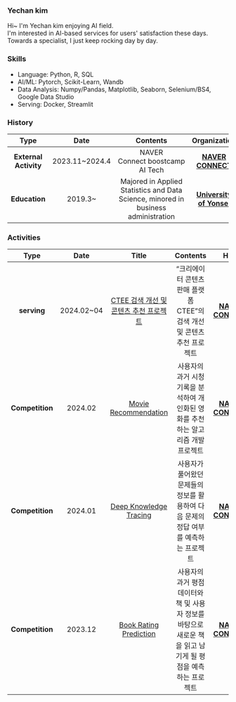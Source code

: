 ### Yechan kim
Hi~ I'm Yechan kim enjoying AI field.  
I'm interested in AI-based services for users' satisfaction these days.  
Towards a specialist, I just keep rocking day by day.

### Skills
* Language: Python, R, SQL
* AI/ML: Pytorch, Scikit-Learn, Wandb
* Data Analysis: Numpy/Pandas, Matplotlib, Seaborn, Selenium/BS4, Google Data Studio
* Serving: Docker, Streamlit

### History

| **Type** | **Date** | **Contents** | **Organization** |
|:--------:|:--------:|:--------:|:--------:|
| **External Activity** | 2023.11~2024.4 | NAVER Connect boostcamp AI Tech | **[NAVER CONNECT](https://www.connect.or.kr/)** |
| **Education** | 2019.3~  | Majored in  Applied Statistics and Data Science, minored in business administration| **[University of Yonsei](https://www.yonsei.ac.kr/sc/)** |


### Activities
| **Type** | **Date** | **Title** |**Contents** | **Host** |
|:--------:|:--------:|:--------:|:--------:|:--------:|
| **serving** | 2024.02~04 | [CTEE 검색 개선 및 콘텐츠 추천 프로젝트](https://github.com/yechance7/final_project.git) | “크리에이터 콘텐츠 판매 플랫폼 CTEE”의 검색 개선 및 콘텐츠 추천 프로젝트 | **[NAVER CONNECT](https://www.connect.or.kr/)** |
| **Competition** | 2024.02 | [Movie Recommendation](https://github.com/yechance7/level2-movierecommendation-recsys-06.git) | 사용자의 과거 시청기록을 분석하여 개인화된 영화를 추천하는 알고리즘 개발 프로젝트 | **[NAVER CONNECT](https://www.connect.or.kr/)** |
| **Competition** | 2024.01 | [Deep Knowledge Tracing](https://github.com/yechance7/level2-dkt-recsys-06.git) | 사용자가 풀어왔던 문제들의 정보를 활용하여 다음 문제의 정답 여부를 예측하는 프로젝트 | **[NAVER CONNECT](https://www.connect.or.kr/)** |
| **Competition** | 2023.12 | [Book Rating Prediction](https://github.com/yechance7/level1-bookratingprediction-recsys-01.git) | 사용자의 과거 평점 데이터와 책 및 사용자 정보를 바탕으로 새로운 책을 읽고 남기게 될 평점을 예측하는 프로젝트  | **[NAVER CONNECT](https://www.connect.or.kr/)** | 

